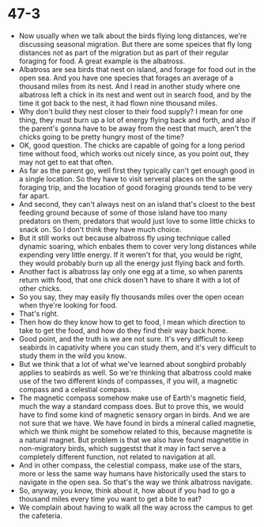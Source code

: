 # 47-3

+ Now usually when we talk about the birds flying long distances, we're discussing seasonal migration. But there are some speices that fly long distances not as part of the migration but as part of their regular foraging for food. A great example is the albatross. 
+ Albatross are sea birds that nest on island, and forage for food out in the open sea. And you have one species that forages an average of a thousand miles from its nest. And I read in another study where one albatross left a chick in its nest and went out in search food, and by the time it got back to the nest, it had flown nine thousand miles.
+ Why don't build they nest closer to their food supply? I mean for one thing, they must burn up a lot of energy flying back and forth, and also if the parent's gonna have to be away from the nest that much, aren't the chicks going to be pretty hungry most of the time?
+ OK, good question. The chicks are capable of going for a long period time without food, which works out nicely since, as you point out, they may not get to eat that often.
+ As far as the parent go, well first they typically can't get enough good in a single location. So they have to visit serveral places on the same foraging trip, and the location of good foraging grounds tend to be very far apart.
+ And second, they can't always nest on an island that's cloest to the best feeding ground because of some of those island have too many predators on them, predators that would just love to some little chicks to snack on. So I don't think they have much choice.
+ But it still works out because albatross fly using technique called dynamic soaring, which enbales them to cover very long distances while expending very little energy. If it weren't for that, you would be right, they would probably burn up all the energy just flying back and forth.
+ Another fact is albatross lay only one egg at a time, so when parents return with food, that one chick dosen't have to share it with a lot of other chicks.
+ So you say, they may easily fly thousands miles over the open ocean when thye're looking for food.
+ That's right.
+ Then how do they know how to get to food, I mean which direction to take to get the food, and how do they find their way back home.
+ Good point, and the truth is we are not sure. It's very difficult to keep seabirds in capativity where you can study them, and it's very difficult to study them in the wild you know.
+ But we think that a lot of what we've learned about songbird probably applies to seabirds as well. So we're thinking that albatross could make use of the two different kinds of compasses, if you will, a magnetic compass and a celestial compass.
+ The magnetic compass somehow make use of Earth's magnetic field, much the way a standard compass does. But to prove this, we would have to find some kind of magnetic sensory organ in birds. And we are not sure that we have. We have found in birds a mineral called magnetie, which we think might be somehow related to this, because magnetite is a natural magnet. But problem is that we also have found magnetitie in non-migratory birds, which suggestst that it may in fact serve a completely different function, not related to navigation at all.
+ And in other compass, the celestial compass, make use of the stars, more or less the same way humans have historically used the stars to navigate in the open sea. So that's the way we think albatross navigate.
+ So, anyway, you know, think about it, how about if you had to go a thousand miles every time you want to get a bite to eat?
+ We complain about having to walk all the way across the campus to get the cafeteria. 